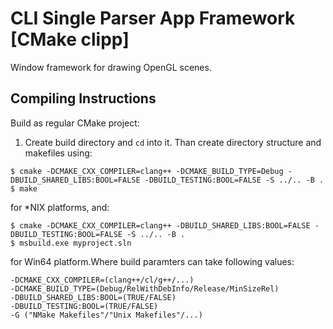 # CLI Single Parser App Framework [CMake clipp]
Window framework for drawing OpenGL scenes.


## Compiling Instructions
Build as regular CMake project:
1. Create build directory and `cd` into it. Than create directory structure and
makefiles using:
```
$ cmake -DCMAKE_CXX_COMPILER=clang++ -DCMAKE_BUILD_TYPE=Debug -DBUILD_SHARED_LIBS:BOOL=FALSE -DBUILD_TESTING:BOOL=FALSE -S ../.. -B .
$ make
```

for \*NIX platforms, and:
```
$ cmake -DCMAKE_CXX_COMPILER=clang++ -DBUILD_SHARED_LIBS:BOOL=FALSE -DBUILD_TESTING:BOOL=FALSE -S ../.. -B .
$ msbuild.exe myproject.sln
```

for Win64 platform.Where build paramters can take following values:
```
-DCMAKE_CXX_COMPILER=(clang++/cl/g++/...)
-DCMAKE_BUILD_TYPE=(Debug/RelWithDebInfo/Release/MinSizeRel)
-DBUILD_SHARED_LIBS:BOOL=(TRUE/FALSE)
-DBUILD_TESTING:BOOL=(TRUE/FALSE)
-G ("NMake Makefiles"/"Unix Makefiles"/...)
```
